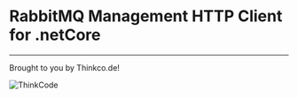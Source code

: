 # RabbitMQ Management HTTP Client for .netCore

---
Brought to you by Thinkco.de!

![ThinkCode](https://avatars2.githubusercontent.com/u/31565447?s=200) 
